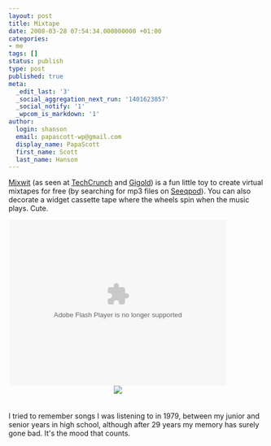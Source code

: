 ```yaml
---
layout: post
title: Mixtape
date: 2008-03-28 07:54:34.000000000 +01:00
categories:
- me
tags: []
status: publish
type: post
published: true
meta:
  _edit_last: '3'
  _social_aggregation_next_run: '1401623857'
  _social_notify: '1'
  _wpcom_is_markdown: '1'
author:
  login: shanson
  email: papascott-wp@gmail.com
  display_name: PapaScott
  first_name: Scott
  last_name: Hanson
---
```

<p><a href="http://www.mixwit.com/">Mixwit</a> (as seen at <a href="http://www.techcrunch.com/2008/03/24/mixwits-mixtapes-and-broader-social-media-ambitions/">TechCrunch</a> and <a href="http://gigold.de/weblog/eintrag/mixtape/">Gigold</a>) is a fun little toy to create virtual mixtapes for free (by searching for mp3 files on <a href="http://www.seeqpod.com/">Seeqpod</a>). You can also decorate a widget cassette tape where the wheels spin when the music plays. Cute.</p>
<div style="width: 430px; height: 350px; text-align:center;"><embed width="426" height="327" type="application/x-shockwave-flash" name="mixwit_mixtape_0b76a8acefbd936a8b4b6722f615d656" src="https://www.mixwit.com/flash/widgets/shell.swf" quality="high" wmode="transparent" flashvars="env=embed&widget=0b76a8acefbd936a8b4b6722f615d656&playlist=98be462e55417faee8d4b1c7cd833f45&vuid=embed" align="middle"></embed>
<div style="text-align: center; margin: auto;"><a href="http://www.mixwit.com/create?refer=embed"><img src="https://mixwit.s3.amazonaws.com/public/resources/img/embed/make-a-mixtape.gif" border="0" style="border:0px;" /></a></div>
</div>
<p><img style="visibility:hidden;width:0px;height:0px;" border="0" width="0" height="0" src="https://counters.gigya.com/wildfire/CIMP/Jmx*PTEyMDY2ODI4ODQ3MzEmcHQ9MTIwNjY4Mjg5OTU3NSZwPTE4NDMzMSZkPSZuPQ==.jpg" /></p>
<p>I tried to remember songs I was listening to in 1979, between my junior and senior years in high school, although after 29 years my memory has surely gone bad. It's the mood that counts.</p>
